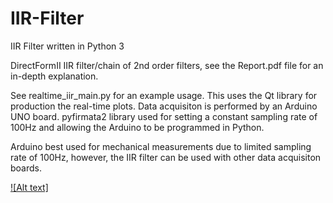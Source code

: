# IIR-Filter
IIR Filter written in Python 3

DirectFormII IIR filter/chain of 2nd order filters, see the Report.pdf file for an in-depth explanation.

See realtime_iir_main.py for an example usage. This uses the Qt library for production the real-time plots. Data acquisiton is performed by an Arduino UNO board. pyfirmata2 library used for setting a constant sampling rate of 100Hz and allowing the Arduino to be programmed in Python.

Arduino best used for mechanical measurements due to limited sampling rate of 100Hz, however, the IIR filter can be used with other data acquisiton boards.

[![Alt text]](https://www.youtube.com/watch?v=uSm0Zic1wVA)
